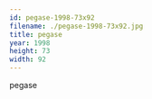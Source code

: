 ```yaml
---
id: pegase-1998-73x92
filename: ./pegase-1998-73x92.jpg
title: pegase
year: 1998
height: 73
width: 92
---
```


pegase
